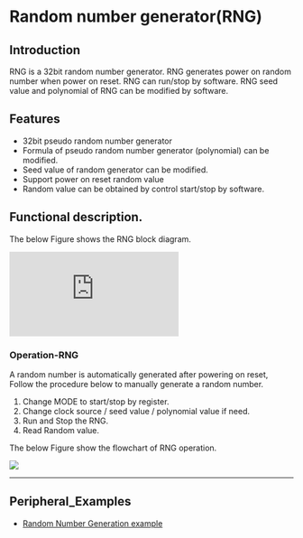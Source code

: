 
# Random number generator(RNG)


## Introduction

RNG is a 32bit random number generator. RNG generates power on random number when power on reset. RNG can run/stop by software. RNG seed value and polynomial of RNG can be modified by software.


## Features 

*	32bit pseudo random number generator
*	Formula of pseudo random number generator (polynomial) can be modified.
*	Seed value of random generator can be modified.
*	Support power on reset random value
*	Random value can be obtained by control start/stop by software.


## Functional description.

The below Figure shows the RNG block diagram.

![](http://wizwiki.net/wiki/lib/exe/fetch.php?media=products:w7500:peripherals:rng_block_diagram.jpg "Figure 1 RNG block diagram")

### Operation-RNG

A random number is automatically generated after powering on reset, 
Follow the procedure below to manually generate a random number.

1.	Change MODE to start/stop by register.
2.	Change clock source / seed value / polynomial value if need.
3.	Run and Stop the RNG.
4.	Read Random value.

The below Figure show the flowchart of RNG operation. 


<img src = "http://wizwiki.net/wiki/lib/exe/fetch.php?media=products:w7500:peripherals:rng_flow_chart.jpg">


------------------------------

## Peripheral_Examples
- [Random Number Generation example](http://wizwiki.net/wiki/doku.php?id=products:w7500:peripherals:rng:rng_ex)


